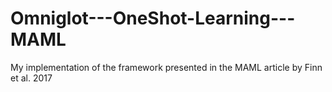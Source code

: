 # Omniglot---OneShot-Learning---MAML
My implementation of the framework presented in the MAML article by Finn et al. 2017
